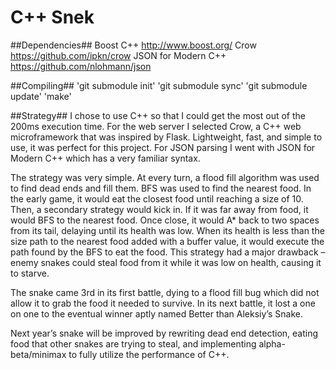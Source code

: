 # C++ Snek

##Dependencies##
Boost C++ http://www.boost.org/
Crow https://github.com/ipkn/crow
JSON for Modern C++ https://github.com/nlohmann/json


##Compiling##
'git submodule init'
'git submodule sync'
'git submodule update'
'make'

##Strategy##
I chose to use C++ so that I could get the most out of the 200ms execution time. For the web server I selected Crow, a C++ web microframework that was inspired by Flask. Lightweight, fast, and simple to use, it was perfect for this project. For JSON parsing I went with JSON for Modern C++ which has a very familiar syntax.

The strategy was very simple. At every turn, a flood fill algorithm was used to find dead ends and fill them. BFS was used to find the nearest food. In the early game, it would eat the closest food until reaching a size of 10. Then, a secondary strategy would kick in. If it was far away from food, it would BFS to the nearest food. Once close, it would A* back to two spaces from its tail, delaying until its health was low. When its health is less than the size path to the nearest food added with a buffer value, it would execute the path found by the BFS to eat the food. This strategy had a major drawback – enemy snakes could steal food from it while it was low on health, causing it to starve.

The snake came 3rd in its first battle, dying to a flood fill bug which did not allow it to grab the food it needed to survive. In its next battle, it lost a one on one to the eventual winner aptly named Better than Aleksiy’s Snake.

Next year’s snake will be improved by rewriting dead end detection, eating food that other snakes are trying to steal, and implementing alpha-beta/minimax to fully utilize the performance of C++.
